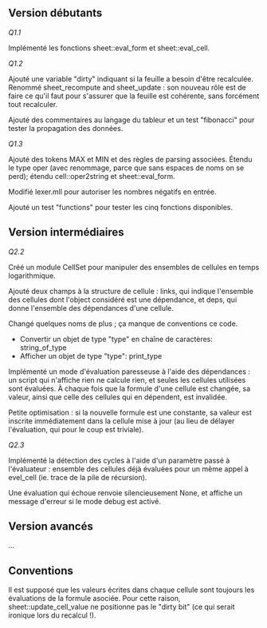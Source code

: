 ## Version débutants

*Q1.1*

Implémenté les fonctions sheet::eval_form et sheet::eval_cell.

*Q1.2*

Ajouté une variable "dirty" indiquant si la feuille a besoin d'être recalculée.
Renommé sheet_recompute and sheet_update : son nouveau rôle est de faire ce
qu'il faut pour s'assurer que la feuille est cohérente, sans forcément tout
recalculer.

Ajouté des commentaires au langage du tableur et un test "fibonacci" pour tester la propagation des données.

*Q1.3*

Ajouté des tokens MAX et MIN et des règles de parsing associées. Étendu le type
oper (avec renommage, parce que sans espaces de noms on se perd); étendu
cell::oper2string et sheet::eval_form.

Modifié lexer.mll pour autoriser les nombres négatifs en entrée.

Ajouté un test "functions" pour tester les cinq fonctions disponibles.

## Version intermédiaires

*Q2.2*

Créé un module CellSet pour manipuler des ensembles de cellules en temps
logarithmique.

Ajouté deux champs à la structure de cellule : links, qui indique l'ensemble
des cellules dont l'object considéré est une dépendance, et deps, qui donne
l'ensemble des dépendances d'une cellule.

Changé quelques noms de plus ; ça manque de conventions ce code.
- Convertir un objet de type "type" en chaîne de caractères: string_of_type
- Afficher un objet de type "type": print_type

Implémenté un mode d'évaluation paresseuse à l'aide des dépendances : un script
qui n'affiche rien ne calcule rien, et seules les cellules utilisées sont
évaluées. À chaque fois que la formule d'une cellule est changée, sa valeur,
ainsi que celle des cellules qui en dépendent, est invalidée.

Petite optimisation : si la nouvelle formule est une constante, sa valeur est
inscrite immédiatement dans la cellule mise à jour (au lieu de délayer
l'évaluation, qui pour le coup est triviale).

*Q2.3*

Implémenté la détection des cycles à l'aide d'un paramètre passé à
l'évaluateur : ensemble des cellules déjà évaluées pour un même appel à
evel_cell (ie. trace de la pile de récursion).

Une évaluation qui échoue renvoie silencieusement None, et affiche un message
d'erreur si le mode debug est activé.

## Version avancés

...

## Conventions

Il est supposé que les valeurs écrites dans chaque cellule sont toujours les
évaluations de la formule asociée. Pour cette raison, sheet::update_cell_value
ne positionne pas le "dirty bit" (ce qui serait ironique lors du recalcul !).
